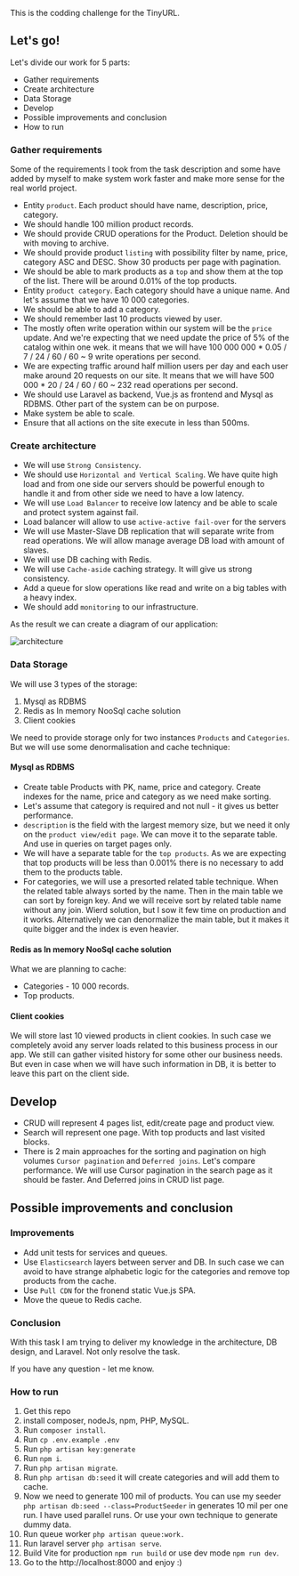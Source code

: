 This is the codding challenge for the TinyURL.
## Let's go!

Let's divide our work for 5 parts:
- Gather requirements
- Create architecture
- Data Storage
- Develop
- Possible improvements and conclusion
- How to run


### Gather requirements

Some of the requirements I took from the task description and some have added by myself to make system work faster and make more sense for the real world project.

- Entity `product`. Each product should have name, description, price, category. 
- We should handle 100 million product records. 
- We should provide CRUD operations for the Product. Deletion should be with moving to archive.  
- We should provide product `listing` with possibility filter by name, price, category ASC and DESC. Show 30 products per page with pagination. 
- We should be able to mark products as a `top` and show them at the top of the list. There will be around 0.01% of the top products.
- Entity `product category`. Each category should have a unique name. And let's assume that we have 10 000 categories. 
- We should be able to add a category.
- We should remember last 10 products viewed by user.
- The mostly often write operation within our system will be the `price` update. And we're expecting that we need update the price of 5% of the catalog within one wek. it means that we will have 100 000 000 * 0.05 / 7 / 24 / 60 / 60 ~ 9 write operations per second. 
- We are expecting traffic around half million users per day and each user make around 20 requests on our site. It means that we will have 500 000 * 20 / 24 / 60 / 60 ~ 232 read operations per second. 
- We should use Laravel as backend, Vue.js as frontend and Mysql as RDBMS. Other part of the system can be on purpose. 
- Make system be able to scale. 
- Ensure that all actions on the site execute in less than 500ms.

### Create architecture

- We will use `Strong Consistency`.
- We should use `Horizontal and Vertical Scaling`. We have quite high load and from one side our servers should be powerful enough to handle it and from other side we need to have a low latency.
- We will use `Load Balancer` to receive low latency and be able to scale and protect system against fail. 
- Load balancer will allow to use `active-active fail-over` for the servers
- We will use Master-Slave DB replication that will separate write from read operations. We will allow manage average DB load with amount of slaves. 
- We will use DB caching with Redis. 
- We will use `Cache-aside` caching strategy. It will give us strong consistency.
- Add a queue for slow operations like read and write on a big tables with a heavy index. 
- We should add `monitoring` to our infrastructure. 

As the result we can create a diagram of our application:

![architecture](https://github.com/strafun/tiny-url-codding-challange/blob/main/arch.png?raw=true)


### Data Storage

We will use 3 types of the storage:

1. Mysql as RDBMS
2. Redis as In memory NooSql cache solution
3. Client cookies

We need to provide storage only for two instances `Products` and `Categories`. But we will use some denormalisation and cache technique:

#### Mysql as RDBMS

- Create table Products with PK, name, price and category. Create indexes for the name, price and category as we need make sorting. 
- Let's assume that category is required and not null - it gives us better performance. 
- `description` is the field with the largest memory size, but we need it only on the `product view/edit page`. We can move it to the separate table. And use in queries on target pages only. 
- We will have a separate table for the `top products`. As we are expecting that top products will be less than 0.001% there is no necessary to add them to the products table. 
- For categories, we will use a presorted related table technique. When the related table always sorted by the name. Then in the main table we can sort by foreign key. And we will receive sort by related table name without any join. Wierd solution, but I sow it few time on production and it works. Alternatively we can denormalize the main table, but it makes it quite bigger and the index is even heavier.

#### Redis as In memory NooSql cache solution
 
What we are planning to cache: 

- Categories - 10 000 records.
- Top products.

#### Client cookies

We will store last 10 viewed products in client cookies. In such case we completely avoid any server loads related to this business process in our app. We still can gather visited history for some other our business needs. But even in case when we will have such information in DB, it is better to leave this part on the client side. 

## Develop

- CRUD will represent 4 pages list, edit/create page and product view. 
- Search will represent one page. With top products and last visited blocks.
- There is 2 main approaches for the sorting and pagination on high volumes `Cursor pagination` and `Deferred joins`. Let's compare performance. We will use Cursor pagination in the search page as it should be faster. And Deferred joins in CRUD list page. 

## Possible improvements and conclusion

### Improvements

- Add unit tests for services and queues.
- Use `Elasticsearch` layers between server and DB. In such case we can avoid to have strange alphabetic logic for the categories and remove top products from the cache. 
- Use `Pull CDN` for the fronend static Vue.js SPA.
- Move the queue to Redis cache.

### Conclusion
With this task I am trying to deliver my knowledge in the architecture, DB design, and Laravel. Not only resolve the task. 

If you have any question - let me know. 

### How to run
1. Get this repo
2. install composer, nodeJs, npm, PHP, MySQL.
3. Run `composer install`.
4. Run `cp .env.example .env`
5. Run `php artisan key:generate`
6. Run `npm i`.
7. Run  `php artisan migrate`.
8. Run `php artisan db:seed` it will create categories and will add them to cache.
9. Now we need to generate 100 mil of products. You can use my seeder `php artisan db:seed --class=ProductSeeder` in generates 10 mil per one run. I have used parallel runs. Or use your own technique to generate dummy data.
10. Run queue worker `php artisan queue:work.`
11. Run laravel server `php artisan serve`.
12. Build Vite for production `npm run build` or use dev mode `npm run dev`. 
13. Go to the http://localhost:8000 and enjoy :) 
